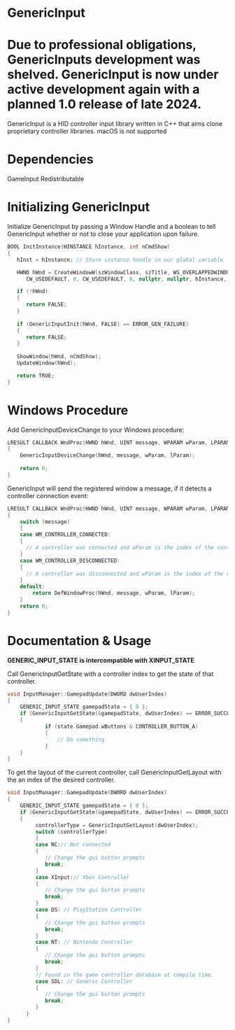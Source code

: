# GenericInput
# Due to professional obligations, GenericInputs development was shelved. GenericInput is now under active development again with a planned 1.0 release of late 2024. 
GenericInput is a HID controller input library written in C++ that aims clone proprietary controller libraries. macOS is not supported 
# Dependencies
GameInput Redistributable
# Initializing GenericInput
Initialize GenericInput by passing a Window Handle and a boolean to tell GenericInput whether or not to close your application upon failure.
```c++
BOOL InitInstance(HINSTANCE hInstance, int nCmdShow)
{
   hInst = hInstance; // Store instance handle in our global variable

   HWND hWnd = CreateWindowW(szWindowClass, szTitle, WS_OVERLAPPEDWINDOW,
      CW_USEDEFAULT, 0, CW_USEDEFAULT, 0, nullptr, nullptr, hInstance, nullptr);

   if (!hWnd)
   {
      return FALSE;
   }
   
   if (GenericInputInit(hWnd, FALSE) == ERROR_GEN_FAILURE)
   {
      return FALSE;
   }
   
   ShowWindow(hWnd, nCmdShow);
   UpdateWindow(hWnd);

   return TRUE;
}
```

# Windows Procedure

Add GenericInputDeviceChange to your Windows procedure:
```c++
LRESULT CALLBACK WndProc(HWND hWnd, UINT message, WPARAM wParam, LPARAM lParam)
{
    GenericInputDeviceChange(hWnd, message, wParam, lParam);
    
    return 0;
}
```

GenericInput will send the registered window a message, if it detects a controller connection event:
```c++
LRESULT CALLBACK WndProc(HWND hWnd, UINT message, WPARAM wParam, LPARAM lParam)
{
    switch (message)
    {
    case WM_CONTROLLER_CONNECTED:
    {
      // A controller was connected and wParam is the index of the controller that was connected.
    }
    case WM_CONTROLLER_DISCONNECTED:
    {
      // A controller was disconnected and wParam is the index of the controller that was disconnected.
    }
    default:
        return DefWindowProc(hWnd, message, wParam, lParam);
    }
    return 0;
}
```

# Documentation & Usage

**GENERIC_INPUT_STATE is intercompatible with XINPUT_STATE**

Call GenericInputGetState with a controller index to get the state of that controller.
```c++
void InputManager::GamepadUpdate(DWORD dwUserIndex)
{
    GENERIC_INPUT_STATE gamepadState = { 0 };
    if (GenericInputGetState(&gamepadState, dwUserIndex) == ERROR_SUCCESS)
    {
            if (state.Gamepad.wButtons & CONTROLLER_BUTTON_A)
            {
                // Do something
            }
    }
}
```

To get the layout of the current controller, call GenericInputGetLayout with the an index of the desired controller.
```c++
void InputManager::GamepadUpdate(DWORD dwUserIndex)
{
    GENERIC_INPUT_STATE gamepadState = { 0 };
    if (GenericInputGetState(&gamepadState, dwUserIndex) == ERROR_SUCCESS)
    {
         controllerType = GenericInputGetLayout(dwUserIndex);
         switch (controllerType)
         {
         case NC:// Not connected
         {
            // Change the gui button prompts
            break;
         }
         case XInput:// Xbox Controller
         {
            // Change the gui button prompts
            break;
         }
         case DS: // PlayStation Controller
         {
            // Change the gui button prompts
            break;
         }
         case NT: // Nintendo Controller
         {
            // Change the gui button prompts
            break;
         }
         // Found in the game controller database at compile time. 
         case SDL: // Generic Controller
         {
            // Change the gui button prompts
            break;
         }
      }
}
```
